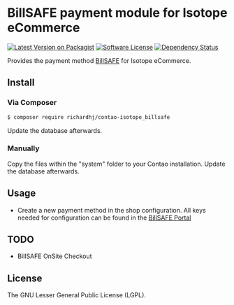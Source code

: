 # BillSAFE payment module for Isotope eCommerce

[![Latest Version on Packagist][ico-version]][link-packagist]
[![Software License][ico-license]]()
[![Dependency Status][ico-dependencies]][link-dependencies]

Provides the payment method [BillSAFE](http://www.billsafe.de) for Isotope eCommerce.

## Install

### Via Composer

``` bash
$ composer require richardhj/contao-isotope_billsafe
```
Update the database afterwards.

### Manually

Copy the files within the "system" folder to your Contao installation. Update the database afterwards.

## Usage

* Create a new payment method in the shop configuration. All keys needed for configuration can be found in the [BillSAFE Portal](https://client.billsafe.de)

## TODO

* BillSAFE OnSite Checkout

## License

The  GNU Lesser General Public License (LGPL).

[ico-version]: https://img.shields.io/packagist/v/richardhj/isotope_billsafe.svg?style=flat-square
[ico-license]: https://img.shields.io/badge/license-LGPL-brightgreen.svg?style=flat-square
[ico-dependencies]: https://www.versioneye.com/php/richardhj:contao-isotope_billsafe/badge.svg?style=flat-square

[link-packagist]: https://packagist.org/packages/richardhj/contao-isotope_billsafe
[link-dependencies]: https://www.versioneye.com/php/richardhj:contao-isotope_billsafe
